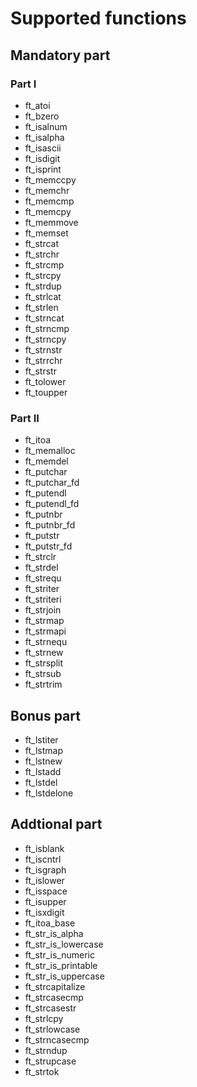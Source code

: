 # Supported functions
## Mandatory part
### Part I

- ft_atoi
- ft_bzero
- ft_isalnum
- ft_isalpha
- ft_isascii
- ft_isdigit
- ft_isprint
- ft_memccpy
- ft_memchr
- ft_memcmp
- ft_memcpy
- ft_memmove
- ft_memset
- ft_strcat
- ft_strchr
- ft_strcmp
- ft_strcpy
- ft_strdup
- ft_strlcat
- ft_strlen
- ft_strncat
- ft_strncmp
- ft_strncpy
- ft_strnstr
- ft_strrchr
- ft_strstr
- ft_tolower
- ft_toupper

### Part II

- ft_itoa
- ft_memalloc
- ft_memdel
- ft_putchar
- ft_putchar_fd
- ft_putendl
- ft_putendl_fd
- ft_putnbr
- ft_putnbr_fd
- ft_putstr
- ft_putstr_fd
- ft_strclr
- ft_strdel
- ft_strequ
- ft_striter
- ft_striteri
- ft_strjoin
- ft_strmap
- ft_strmapi
- ft_strnequ
- ft_strnew
- ft_strsplit
- ft_strsub
- ft_strtrim

## Bonus part

- ft_lstiter
- ft_lstmap
- ft_lstnew
- ft_lstadd
- ft_lstdel
- ft_lstdelone

## Addtional part

- ft_isblank
- ft_iscntrl
- ft_isgraph
- ft_islower
- ft_isspace
- ft_isupper
- ft_isxdigit
- ft_itoa_base
- ft_str_is_alpha
- ft_str_is_lowercase
- ft_str_is_numeric
- ft_str_is_printable
- ft_str_is_uppercase
- ft_strcapitalize
- ft_strcasecmp
- ft_strcasestr
- ft_strlcpy
- ft_strlowcase
- ft_strncasecmp
- ft_strndup
- ft_strupcase
- ft_strtok
